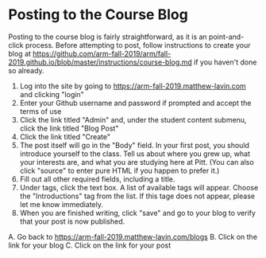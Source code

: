 # Posting to the Course Blog

Posting to the course blog is fairly straightforward, as it is an point-and-click process. Before attempting to post, follow instructions to create your blog at https://github.com/arm-fall-2019/arm/fall-2019.github.io/blob/master/instructions/course-blog.md if you haven't done so already.

1. Log into the site by going to https://arm-fall-2019.matthew-lavin.com and clicking "login"
2. Enter your Github username and password if prompted and accept the terms of use
3. Click the link titled "Admin" and, under the student content submenu, click the link titled "Blog Post"
4. Click the link titled "Create"
5. The post itself will go in the "Body" field. In your first post, you should introduce yourself to the class. Tell us about where you grew up, what your interests are, and what you are studying here at Pitt. (You can also click "source" to enter pure HTML if you happen to prefer it.)
6. Fill out all other required fields, including a title. 
7. Under tags, click the text box. A list of available tags will appear. Choose the "Introductions" tag from the list. If this tage does not appear, please let me know immediately.
8. When you are finished writing, click "save" and go to your blog to verify that your post is now published.

  A. Go back to https://arm-fall-2019.matthew-lavin.com/blogs
  B. Click on the link for your blog
  C. Click on the link for your post
